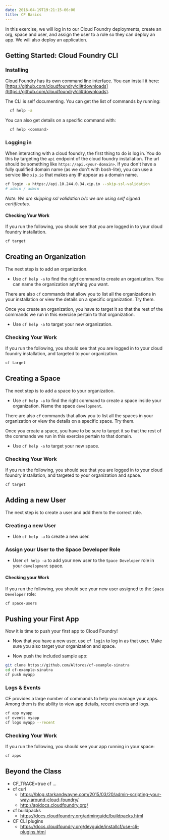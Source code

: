 ```yaml
---
date: 2016-04-19T19:21:15-06:00
title: CF Basics
---
```


In this exercise, we will log in to our Cloud Foundry deployments, create an org, space and user, and assign the user to a role so they can deploy an app.  We will also deploy an application.


## Getting Started: Cloud Foundry CLI

### Installing

Cloud Foundry has its own command line interface. You can install it here: [https://github.com/cloudfoundry/cli#downloads](https://github.com/cloudfoundry/cli#downloads).

The CLI is self documenting. You can get the list of commands by running:

```sh
  cf help -a
```

You can also get details on a specific command with:

```sh
  cf help <command>
```


### Logging in

When interacting with a cloud foundry, the first thing to do is log in.  You do this by targeting the `api` endpoint of the cloud foundry installation.  The url should be something like `https://api.<your-domain>`.  If you don't have a fully qualified domain name (as we don't with bosh-lite), you can use a service like `xip.io` that makes any IP appear as a domain name.

```sh
cf login -a https://api.10.244.0.34.xip.io --skip-ssl-validation
# admin / admin
```

*Note: We are skipping ssl validation b/c we are using self signed certificates.*

#### Checking Your Work

If you run the following, you should see that you are logged in to your cloud foundry installation.

```sh
cf target
```

## Creating an Organization

The next step is to add an organization.

* Use `cf help -a` to find the right command to create an organization.  You can name the organization anything you want.

There are also `cf` commands that allow you to list all the organizations in your installation or view the details on a specific organization.  Try them.

Once you create an organization, you have to target it so that the rest of the commands we run in this exercise pertain to that organization.

* Use `cf help -a` to target your new organization.

### Checking Your Work

If you run the following, you should see that you are logged in to your cloud foundry installation, and targeted to your organization.

```sh
cf target
```

## Creating a Space

The next step is to add a space to your organization.

* Use `cf help -a` to find the right command to create a space inside your organization.  Name the space `development`.

There are also `cf` commands that allow you to list all the spaces in your organization or view the details on a specific space.  Try them.

Once you create a space, you have to be sure to target it so that the rest of the commands we run in this exercise pertain to that domain.

* Use `cf help -a` to target your new space.

### Checking Your Work

If you run the following, you should see that you are logged in to your cloud foundry installation, and targeted to your organization and space.

```sh
cf target
```

## Adding a new User

The next step is to create a user and add them to the correct role.

### Creating a new User

* Use `cf help -a` to create a new user.

### Assign your User to the Space Developer Role

* User `cf help -a` to add your new user to the `Space Developer` role in your `development` space.

#### Checking your Work

If you run the following, you should see your new user assigned to the `Space Developer` role:

```sh
cf space-users
```


## Pushing your First App

Now it is time to push your first app to Cloud Foundry!

* Now that you have a new user, use `cf login` to log in as that user.  Make sure you also target your organization and space.

* Now push the included sample app:

```bash
git clone https://github.com/Altoros/cf-example-sinatra
cd cf-example-sinatra
cf push myapp
```

### Logs & Events

CF provides a large number of commands to help you manage your apps.  Among them is the ability to view app details, recent events and logs.

```sh
cf app myapp
cf events myapp
cf logs myapp --recent
```

### Checking Your Work

If you run the following, you should see your app running in your space:

```sh
cf apps
```

## Beyond the Class

* CF_TRACE=true cf ...
* cf curl
   * https://blog.starkandwayne.com/2015/03/20/admin-scripting-your-way-around-cloud-foundry/
   * http://apidocs.cloudfoundry.org/
* cf buildpacks
   * https://docs.cloudfoundry.org/adminguide/buildpacks.html
* CF CLI plugins
   * https://docs.cloudfoundry.org/devguide/installcf/use-cli-plugins.html
